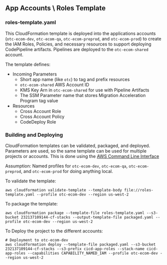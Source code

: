 ## App Accounts \ Roles Template

### roles-template.yaml
This CloudFormation template is deployed into the applications accounts (`otc-ecom-dev`, `otc-ecom-qa`, `otc-ecom-preprod`, and `otc-ecom-prod`) to create the IAM Roles, Policies, and necessary resources to support deploying CodePipeline artifacts.  Pipelines are deployed to the `otc-ecom-shared` account.

The template defines:
- Incoming Parameters
    - Short app name (like `otc`) to tag and prefix resources
    - `otc-ecom-shared` AWS Account ID
    - KMS Key Arn in `otc-ecom-shared` for use with Pipeline Artifacts
    - The SSM Parameter name that stores Migration Acceleration Program tag value
- Resources
    - Cross Account Role
    - Cross Account Policy
    - CodeDeploy Role

### Building and Deploying
CloudFormation templates can be validated, packaged, and deployed.  Parameters are used, so the same template can be used for multiple projects or accounts.  This is done using the [AWS Command Line Interface](https://aws.amazon.com/cli/)

Assumption: Named profiles for `otc-ecom-dev`, `otc-ecom-qa`, `otc-ecom-preprod`, and `otc-ecom-prod` for doing anything local.

To validate the template:
```shell
aws cloudformation validate-template --template-body file://roles-template.yaml --profile otc-ecom-dev --region us-west-2
```

To package the template:
```shell
aws cloudformation package --template-file roles-template.yaml --s3-bucket 232137109144-cf-stacks --output-template-file packaged.yaml --profile otc-ecom-dev --region us-west-2
```

To Deploy the project to the different accounts:
```shell
# Deployment to otc-ecom-dev
aws cloudformation deploy --template-file packaged.yaml --s3-bucket 232137109144-cf-stacks --s3-prefix cicd-app-roles --stack-name cicd-app-roles --capabilities CAPABILITY_NAMED_IAM --profile otc-ecom-dev --region us-west-2
```
